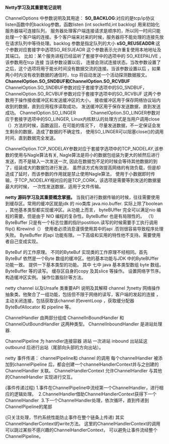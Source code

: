 **Netty学习及其重要笔记说明**

ChannelOptions 中参数说明及其用途：
**SO_BACKLOG**:对应的是tcp/ip协议listen函数中的backlog参数。函数listen (int socketfd,int backlog) 用来初始化服务器端可连接队列，
服务器处理客户端连接请求是顺序的，所以同一时间只能处理一个客户端的连接。多个客户端来对来的时候，服务器将不能处理的连接先放
在请求队列中等待处理。backlog 参数是指定队列的大小
**sSO_REUSEADDR**:这个参数对应套接字中选项SO_RESUEADR 这个参数表示允许重复使用本地地址及其端口。
比如：某个服务进程已经监听了套接字中的选项中的 SO_KEEPALIVE ，该参数用在tcp 连接 当该参数设置以后，
连接会测试连接状态。当改参数设置了之后，这个选项将用于能长时间没有数据交流的连接。当该参数设置以后
，如果两小时内没有收到数据的通信时，tcp 将自动发送一个活动探测数据报文。
**ChannelOption.SO_SNDBUF和ChannelOption.SO_RCVBUF**
ChannelOption.SO_SNDBUF参数对应于套接字选项中的SO_SNDBUF，
ChannelOption.SO_RCVBUF参数对应于套接字选项中的SO_RCVBUF
这两个参数用于操作接收缓冲区和发送缓冲区的大小，
接收缓冲区用于保存网络协议站内收到的数据，直到应用程序读取成功，
发送缓冲区用于保存发送数据，直到发送成功。
ChannelOption.SO_LINGER           
ChannelOption.SO_LINGER参数对应于套接字选项中的SO_LINGER,
Linux内核默认的处理方式是当用户调用close（）方法的时候，函数返回，在可能的情况下，
尽量发送数据，不一定保证会发生剩余的数据，造成了数据的不确定性，
使用SO_LINGER可以阻塞close()的调用时间，直到数据完全发送。

ChannelOption.TCP_NODELAY参数对应于套接字选项中的TCP_NODELAY,该参数的使用与Nagle算法有关,
Nagle算法是将小的数据包组装为更大的帧然后进行发送，而不是输入一次发送一次,
因此在数据包不足的时候会等待其他数据的到了，组装成大的数据包进行发送，
虽然该方式有效提高网络的有效负载，但是却造成了延时，而该参数的作用就是禁止使用Nagle算法，
使用于小数据即时传输，于TCP_NODELAY相对应的是TCP_CORK，该选项是需要等到发送的数据量最大的时候，
一次性发送数据，适用于文件传输。

**netty 源码学习及其重要概念掌握。**
当我们进行数据传输的时候，往往需要使用到缓存区。常用的缓冲区就是jdk 的   nio类库 java.nio.buffer.
实际上除了boolean ，其他基本类型都实现缓冲区。从功能上而言，
byteBUffer 完全可以满足nio 编程的需要。但是由于 NIO 编程的复杂性。ByteBuffer 也是有局限性的。
（1） ByteBuffer 只是有一个标志位置的指针postition.读写的时候需要手工执行调用flip()  和rewind（）
使用者必须消息谨慎使用其中的api .否则很容易导致程序处理失败。
ByteBuffer 的api 功能有限。一下高级和实用的特性他不支持。需要使用者自己变成实现。

ByteBuf 的工作原理。
不同的ByteBuf 实现类的工作原理不经相同。首先ByteBuf 依然是一个Byte 数组的缓冲区。他的基本功能与JDK 中的ByteBUffer 功能一致。
提供一下基本类型的功能。
其中 七中 java  基本类型数组 byte 数组。ByteBuffer 等的读写。
缓存区自身的copy 及其slice 等操作。
设置网络字节序。
构造缓冲区实例。
操作位置指针等方法。

netty  channel 以及Unsafe 类重要API  说明及其解释
channel 为netty 网络操作抽象类。他聚合了一组功能，包括但不限于网络的读写，客户端的发起的连接
，主动关闭连接，包括获取该channel 的eventLoop ，获取缓分配器ByteBufAllocator 和 pipeline 等。


ChannelHandler 由两部分组成 ChannelInBoundHandler 和 ChannelOutBoundHandler 这两种类型。
ChannelInboundHandler 是进站处理器.

ChannelPipeline 为 hanndler连接容器   进站   一次进站  inbound   出站延这outbound 后进行出站（尾部向头部的方向出站）。


netty 事件传递： 
channelPipeline和 channel 的调用
每个channelHandler 被添加到channelPipeline 后，都会创建一个channelHandlerContext并与之创建的ChannelHandler 关联。
ChannelHandlerContext 允许ChannelHandler 与其他的ChannelHandler 实现进行交互。

(事件传递过程)
 1.事件在ChannelPipeline中流经第一个ChannelHandler，进行相应的逻辑处理。
 2.ChannelHandler借助ChannelHandlerContext获得下一个ChannelHandler
 3.下一个ChannelHandler处理，依次循环，直到传递到ChannelPipeline的尾部


(只关注处理，节约系统性能防止事件在整个链条上传递)
 其实ChannelHandlerContext的write方法。
 这里的ChannelHandlerContext的调用可以跳过某些不感兴趣的ChannelHandlerContext，
 可以避免让事件流经整个ChannelPipeline。















